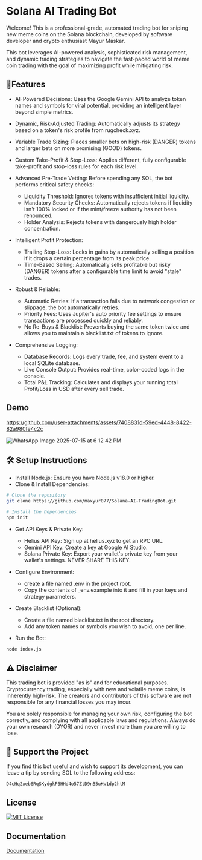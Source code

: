 
# Solana AI Trading Bot

Welcome! This is a professional-grade, automated trading bot for sniping new meme coins on the Solana blockchain, developed by software developer and crypto enthusiast Mayur Maskar.

This bot leverages AI-powered analysis, sophisticated risk management, and dynamic trading strategies to navigate the fast-paced world of meme coin trading with the goal of maximizing profit while mitigating risk.

## 🚀Features
- AI-Powered Decisions: Uses the Google Gemini API to analyze token names and symbols for viral potential, providing an intelligent layer beyond simple metrics.

- Dynamic, Risk-Adjusted Trading: Automatically adjusts its strategy based on a token's risk profile from rugcheck.xyz.

- Variable Trade Sizing: Places smaller bets on high-risk (DANGER) tokens and larger bets on more promising (GOOD) tokens.

- Custom Take-Profit & Stop-Loss: Applies different, fully configurable take-profit and stop-loss rules for each risk level.

- Advanced Pre-Trade Vetting: Before spending any SOL, the bot performs critical safety checks:
   - Liquidity Threshold: Ignores tokens with insufficient initial liquidity.
   -  Mandatory Security Checks: Automatically rejects tokens if liquidity isn't 100% locked or if the mint/freeze authority has not been renounced.
   - Holder Analysis: Rejects tokens with dangerously high holder concentration.

- Intelligent Profit Protection:
   - Trailing Stop-Loss: Locks in gains by automatically selling a position if it drops a certain percentage from its peak price.
  -  Time-Based Selling: Automatically sells profitable but risky (DANGER) tokens after a configurable time limit to avoid "stale" trades.

- Robust & Reliable:
   - Automatic Retries: If a transaction fails due to network congestion or slippage, the bot automatically retries.
  -  Priority Fees: Uses Jupiter's auto priority fee settings to ensure transactions are processed quickly and reliably.
  -   No Re-Buys & Blacklist: Prevents buying the same token twice and allows you to maintain a blacklist.txt of tokens to ignore.

- Comprehensive Logging:
   - Database Records: Logs every trade, fee, and system event to a local SQLite database.
  -  Live Console Output: Provides real-time, color-coded logs in the console.
  -  Total P&L Tracking: Calculates and displays your running total Profit/Loss in USD after every sell trade.



## Demo

https://github.com/user-attachments/assets/7408831d-59ed-4448-8422-82a980fe4c2c


![WhatsApp Image 2025-07-15 at 6 12 42 PM](https://github.com/user-attachments/assets/545dcfb6-8749-4864-a80e-d3f03125d9e8)




## 🛠️ Setup Instructions

  -    Install Node.js: Ensure you have Node.js v18.0 or higher.
  - Clone & Install Dependencies:

```bash
# Clone the repository
git clone https://github.com/maxyur077/Solana-AI-TradingBot.git

# Install the Dependencies
npm init

```
- Get API Keys & Private Key:
  - Helius API Key: Sign up at helius.xyz to get an RPC URL.
  - Gemini API Key: Create a key at Google AI Studio.
  - Solana Private Key: Export your wallet's private key from your wallet's settings. NEVER SHARE THIS KEY.
 - Configure Environment:
   - create a file named .env in the project root.
   - Copy the contents of _env.example into it and fill in your keys and strategy parameters.
- Create Blacklist (Optional):
  - Create a file named blacklist.txt in the root directory.
  - Add any token names or symbols you wish to avoid, one per line.

- Run the Bot:
```bash
node index.js
```
## ⚠️ Disclaimer


This trading bot is provided "as is" and for educational purposes. Cryptocurrency trading, especially with new and volatile meme coins, is inherently high-risk. The creators and contributors of this software are not responsible for any financial losses you may incur.

You are solely responsible for managing your own risk, configuring the bot correctly, and complying with all applicable laws and regulations. Always do your own research (DYOR) and never invest more than you are willing to lose.
## 💖 Support the Project

If you find this bot useful and wish to support its development, you can leave a tip by sending SOL to the following address:

`D4cHq2xeb6RqSKydgkF6HHd4o57ZtD9nB5uKw1dp2htM`
## License

[![MIT License](https://img.shields.io/badge/License-MIT-green.svg)](https://choosealicense.com/licenses/mit/)


## Documentation

[Documentation](https://linktodocumentation)


